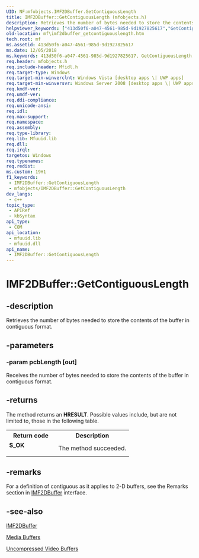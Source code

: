 ```yaml
---
UID: NF:mfobjects.IMF2DBuffer.GetContiguousLength
title: IMF2DBuffer::GetContiguousLength (mfobjects.h)
description: Retrieves the number of bytes needed to store the contents of the buffer in contiguous format.
helpviewer_keywords: ["413d50f6-a047-4561-985d-9d1927825617","GetContiguousLength","GetContiguousLength method [Media Foundation]","GetContiguousLength method [Media Foundation]","IMF2DBuffer interface","IMF2DBuffer interface [Media Foundation]","GetContiguousLength method","IMF2DBuffer.GetContiguousLength","IMF2DBuffer::GetContiguousLength","mf.imf2dbuffer_getcontiguouslength","mfobjects/IMF2DBuffer::GetContiguousLength"]
old-location: mf\imf2dbuffer_getcontiguouslength.htm
tech.root: mf
ms.assetid: 413d50f6-a047-4561-985d-9d1927825617
ms.date: 12/05/2018
ms.keywords: 413d50f6-a047-4561-985d-9d1927825617, GetContiguousLength, GetContiguousLength method [Media Foundation], GetContiguousLength method [Media Foundation],IMF2DBuffer interface, IMF2DBuffer interface [Media Foundation],GetContiguousLength method, IMF2DBuffer.GetContiguousLength, IMF2DBuffer::GetContiguousLength, mf.imf2dbuffer_getcontiguouslength, mfobjects/IMF2DBuffer::GetContiguousLength
req.header: mfobjects.h
req.include-header: Mfidl.h
req.target-type: Windows
req.target-min-winverclnt: Windows Vista [desktop apps \| UWP apps]
req.target-min-winversvr: Windows Server 2008 [desktop apps \| UWP apps]
req.kmdf-ver: 
req.umdf-ver: 
req.ddi-compliance: 
req.unicode-ansi: 
req.idl: 
req.max-support: 
req.namespace: 
req.assembly: 
req.type-library: 
req.lib: Mfuuid.lib
req.dll: 
req.irql: 
targetos: Windows
req.typenames: 
req.redist: 
ms.custom: 19H1
f1_keywords:
 - IMF2DBuffer::GetContiguousLength
 - mfobjects/IMF2DBuffer::GetContiguousLength
dev_langs:
 - c++
topic_type:
 - APIRef
 - kbSyntax
api_type:
 - COM
api_location:
 - mfuuid.lib
 - mfuuid.dll
api_name:
 - IMF2DBuffer::GetContiguousLength
---
```


# IMF2DBuffer::GetContiguousLength


## -description

Retrieves the number of bytes needed to store the contents of the buffer in contiguous format.

## -parameters

### -param pcbLength [out]

Receives the number of bytes needed to store the contents of the buffer in contiguous format.

## -returns

The method returns an <b>HRESULT</b>. Possible values include, but are not limited to, those in the following table.

<table>
<tr>
<th>Return code</th>
<th>Description</th>
</tr>
<tr>
<td width="40%">
<dl>
<dt><b>S_OK</b></dt>
</dl>
</td>
<td width="60%">
The method succeeded.

</td>
</tr>
</table>

## -remarks

For a definition of contiguous as it applies to 2-D buffers, see the Remarks section in <a href="/windows/desktop/api/mfobjects/nn-mfobjects-imf2dbuffer">IMF2DBuffer</a> interface.

## -see-also

<a href="/windows/desktop/api/mfobjects/nn-mfobjects-imf2dbuffer">IMF2DBuffer</a>



<a href="/windows/desktop/medfound/media-buffers">Media Buffers</a>



<a href="/windows/desktop/medfound/uncompressed-video-buffers">Uncompressed Video Buffers</a>

